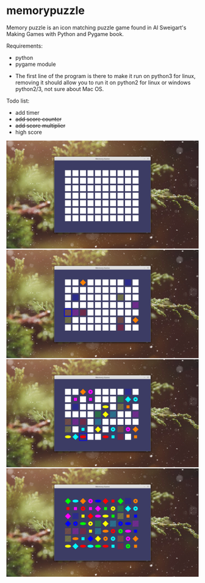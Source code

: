 # memorypuzzle

Memory puzzle is an icon matching puzzle game found in Al Sweigart's Making Games with Python and Pygame book.

Requirements:
- python
- pygame module
* The first line of the program is there to make it run on python3 for linux, removing it should allow you to run it on python2 for
  linux or windows python2/3, not sure about Mac OS.

Todo list:
- add timer
- ~~add score counter~~
- ~~add score multiplier~~
- high score 


![](https://github.com/SolaOmi/memorypuzzle/blob/master/mpfull.png)
![](https://github.com/SolaOmi/memorypuzzle/blob/master/mpsome.png)
![](https://github.com/SolaOmi/memorypuzzle/blob/master/mmhalf.png)
![](https://github.com/SolaOmi/memorypuzzle/blob/master/mpcomplete.png)
